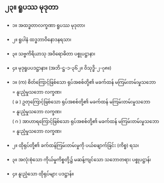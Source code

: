## ၂၃။ ရူပဿ မုဒုတာ

- ၁။ အထဒ္ဓတာလက္ခဏာ ရူပဿ မုဒုတာ၊
- ၂။ ရူပါနံ ထဒ္ဓဘာဝိနောဒနရသာ၊
- ၃။ သဗ္ဗကိရိယာသု အဝိရောဓိတာ ပစ္စုပဋ္ဌာနာ၊
- ၄။ မုဒုရူပပဒဋ္ဌာနာ။ (အဘိ-ဋ္ဌ-၁-၃၆၂။ ဝိသုဒ္ဓိ-၂-၇၈။)

- ၁။ (က) စိတ်ကြောင့်ဖြစ်သော ရုပ်အစစ်တို့၏ မခက်ထန် မကြမ်းတမ်းမှုသဘော <br>= နူးညံ့မှုသဘော          <r>လက္ခဏ၊</r>
<br>( ခ ) ဥတုကြောင့်ဖြစ်သော ရုပ်အစစ်တို့၏ မခက်ထန် မကြမ်းတမ်းမှုသဘော  <br>= နူးညံ့မှုသဘော         <r>လက္ခဏ၊</r>
<br>( ဂ ) အာဟာရကြောင့်ဖြစ်သော ရုပ်အစစ်တို့၏ မခက်ထန် မကြမ်းတမ်းမှုသဘော   <br>= နူးညံ့မှုသဘော       <r>လက္ခဏ၊</r> 

- ၂။ ထိုရုပ်တို့၏ ခက်ထန်ကြမ်းတမ်းမှုကို ပယ်ဖျောက်ခြင်း                            <r>(ကိစ္စ) ရသ၊</r>
- ၃။ အလုံးစုံသော ကိုယ်မှုကိစ္စတို့၌ မဆန့်ကျင်သော သဘောတရား                               <r>ပစ္စုပဋ္ဌာန်၊</r>
- ၄။ နူးညံ့သော ထိုရုပ်များ                  <r>ပဒဋ္ဌာန်။</r>